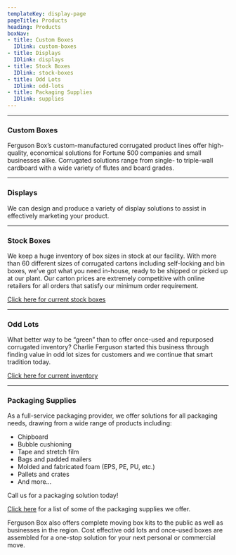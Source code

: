 ```yaml
---
templateKey: display-page
pageTitle: Products
heading: Products
boxNav:
- title: Custom Boxes
  IDlink: custom-boxes
- title: Displays
  IDlink: displays
- title: Stock Boxes
  IDlink: stock-boxes
- title: Odd Lots
  IDlink: odd-lots
- title: Packaging Supplies
  IDlink: supplies
---
```


---

### Custom Boxes<a id="custom-boxes"></a>

Ferguson Box’s custom-manufactured corrugated product lines offer high-quality, economical solutions for Fortune 500 companies and small businesses alike. Corrugated solutions range from single- to triple-wall cardboard with a wide variety of flutes and board grades.

---

### Displays<a id="displays"></a>

We can design and produce a variety of display solutions to assist in effectively marketing your product.

---

### Stock Boxes<a id="stock-boxes"></a>

We keep a huge inventory of box sizes in stock at our facility. With more than 60 different sizes of corrugated cartons including self-locking and bin boxes, we’ve got what you need in-house, ready to be shipped or picked up at our plant. Our carton prices are extremely competitive with online retailers for all orders that satisfy our minimum order requirement.

[Click here for current stock boxes](../../../static/uploads/stock_boxes_web.pdf)

---

### Odd Lots<a id="odd-lots"></a>

What better way to be “green” than to offer once-used and repurposed corrugated inventory? Charlie Ferguson started this business through finding value in odd lot sizes for customers and we continue that smart tradition today.

[Click here for current inventory](../../../static/uploads/odd_lots_current_stock.pdf)

---

### Packaging Supplies<a id="supplies"></a>

As a full-service packaging provider, we offer solutions for all packaging needs, drawing from a wide range of products including:

* Chipboard
* Bubble cushioning
* Tape and stretch film
* Bags and padded mailers
* Molded and fabricated foam (EPS, PE, PU, etc.)
* Pallets and crates
* And more...

Call us for a packaging solution today!

[Click here](../../../static/uploads/packaging_supplies_list.pdf) for a list of some of the packaging supplies we offer.

Ferguson Box also offers complete moving box kits to the public as well as businesses in the region. Cost effective odd lots and once-used boxes are assembled for a one-stop solution for your next personal or commercial move.